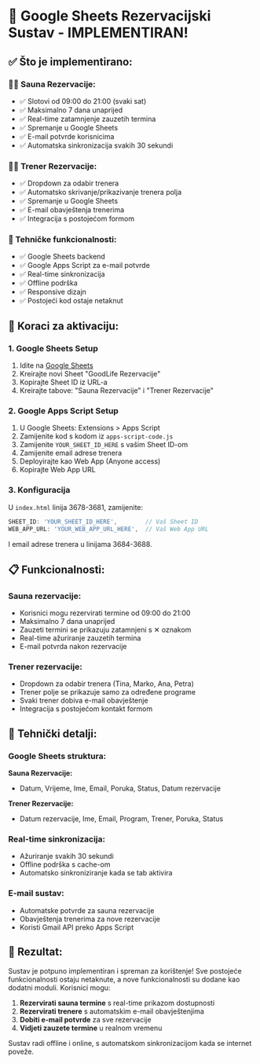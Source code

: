 # 🎉 Google Sheets Rezervacijski Sustav - IMPLEMENTIRAN!

## ✅ Što je implementirano:

### 🧖‍♀️ Sauna Rezervacije:
- ✅ Slotovi od 09:00 do 21:00 (svaki sat)
- ✅ Maksimalno 7 dana unaprijed
- ✅ Real-time zatamnjenje zauzetih termina
- ✅ Spremanje u Google Sheets
- ✅ E-mail potvrde korisnicima
- ✅ Automatska sinkronizacija svakih 30 sekundi

### 👨‍💼 Trener Rezervacije:
- ✅ Dropdown za odabir trenera
- ✅ Automatsko skrivanje/prikazivanje trenera polja
- ✅ Spremanje u Google Sheets
- ✅ E-mail obavještenja trenerima
- ✅ Integracija s postojećom formom

### 🔧 Tehničke funkcionalnosti:
- ✅ Google Sheets backend
- ✅ Google Apps Script za e-mail potvrde
- ✅ Real-time sinkronizacija
- ✅ Offline podrška
- ✅ Responsive dizajn
- ✅ Postojeći kod ostaje netaknut

## 🚀 Koraci za aktivaciju:

### 1. Google Sheets Setup
1. Idite na [Google Sheets](https://sheets.google.com)
2. Kreirajte novi Sheet "GoodLife Rezervacije"
3. Kopirajte Sheet ID iz URL-a
4. Kreirajte tabove: "Sauna Rezervacije" i "Trener Rezervacije"

### 2. Google Apps Script Setup
1. U Google Sheets: Extensions > Apps Script
2. Zamijenite kod s kodom iz `apps-script-code.js`
3. Zamijenite `YOUR_SHEET_ID_HERE` s vašim Sheet ID-om
4. Zamijenite email adrese trenera
5. Deployirajte kao Web App (Anyone access)
6. Kopirajte Web App URL

### 3. Konfiguracija
U `index.html` linija 3678-3681, zamijenite:
```javascript
SHEET_ID: 'YOUR_SHEET_ID_HERE',        // Vaš Sheet ID
WEB_APP_URL: 'YOUR_WEB_APP_URL_HERE',  // Vaš Web App URL
```

I email adrese trenera u linijama 3684-3688.

## 📋 Funkcionalnosti:

### Sauna rezervacije:
- Korisnici mogu rezervirati termine od 09:00 do 21:00
- Maksimalno 7 dana unaprijed
- Zauzeti termini se prikazuju zatamnjeni s ✕ oznakom
- Real-time ažuriranje zauzetih termina
- E-mail potvrda nakon rezervacije

### Trener rezervacije:
- Dropdown za odabir trenera (Tina, Marko, Ana, Petra)
- Trener polje se prikazuje samo za određene programe
- Svaki trener dobiva e-mail obavještenje
- Integracija s postojećom kontakt formom

## 🔧 Tehnički detalji:

### Google Sheets struktura:
**Sauna Rezervacije:**
- Datum, Vrijeme, Ime, Email, Poruka, Status, Datum rezervacije

**Trener Rezervacije:**
- Datum rezervacije, Ime, Email, Program, Trener, Poruka, Status

### Real-time sinkronizacija:
- Ažuriranje svakih 30 sekundi
- Offline podrška s cache-om
- Automatsko sinkroniziranje kada se tab aktivira

### E-mail sustav:
- Automatske potvrde za sauna rezervacije
- Obavještenja trenerima za nove rezervacije
- Koristi Gmail API preko Apps Script

## 🎯 Rezultat:

Sustav je potpuno implementiran i spreman za korištenje! Sve postojeće funkcionalnosti ostaju netaknute, a nove funkcionalnosti su dodane kao dodatni moduli. Korisnici mogu:

1. **Rezervirati sauna termine** s real-time prikazom dostupnosti
2. **Rezervirati trenere** s automatskim e-mail obavještenjima
3. **Dobiti e-mail potvrde** za sve rezervacije
4. **Vidjeti zauzete termine** u realnom vremenu

Sustav radi offline i online, s automatskom sinkronizacijom kada se internet poveže.

